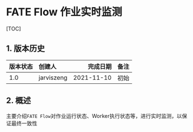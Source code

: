 # FATE Flow 作业实时监测

[TOC]

## 1. 版本历史

| 版本状态 | 创建人     |   完成日期 | 备注 |
| :------- | :--------- | ---------: | :--- |
| 1.0      | jarviszeng | 2021-11-10 | 初始 |

## 2. 概述

主要介绍`FATE Flow`对作业运行状态、Worker执行状态等，进行实时监测，以保证最终一致性